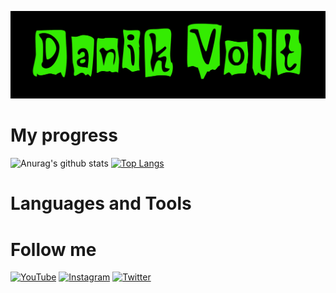 ![Header](https://github.com/DanikVolt/DanikVolt/blob/main/assets/DVD.jpg)
# My progress
![Anurag's github stats](https://github-readme-stats.vercel.app/api?username=DanikVolt&count_private=true&show_icons=true&theme=merko)
[![Top Langs](https://github-readme-stats.vercel.app/api/top-langs/?username=DanikVolt)](https://github.com/anuraghazra/github-readme-stats)
# Languages and Tools

# Follow me
[![YouTube](https://img.shields.io/badge/-YouTube-090909?style=for-the-badge&logo=YouTube&logoColor=34EC02)](https://www.youtube.com/channel/UCwFFhcUrwVqp9QOoFQ4_VyQ?view_as=subscriber)
[![Instagram](https://img.shields.io/badge/-Instagram-090909?style=for-the-badge&logo=Instagram&logoColor=34EC02)](https://www.instagram.com/danik_volt/)
[![Twitter](https://img.shields.io/badge/-Twitter-090909?style=for-the-badge&logo=Twitter&logoColor=34EC02)](https://twitter.com/danik_volt)
